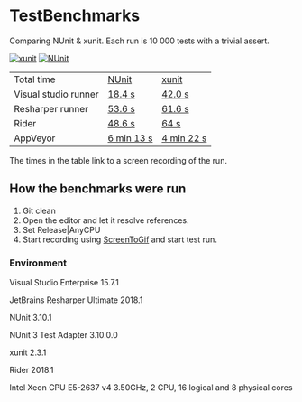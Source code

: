 # TestBenchmarks
Comparing NUnit &amp; xunit. Each run is 10 000 tests with a trivial assert.

[![xunit](https://ci.appveyor.com/api/projects/status/2xikxwbm422fxys9/branch/XUnit?svg=true)](https://ci.appveyor.com/project/JohanLarsson/testbenchmarks/branch/XUnit)
[![NUnit](https://ci.appveyor.com/api/projects/status/2xikxwbm422fxys9/branch/NUnit?svg=true)](https://ci.appveyor.com/project/JohanLarsson/testbenchmarks/branch/NUnit)

<table>
  <tr>
    <td>Total time</td>
    <td><a href="https://www.nuget.org/packages/NUnit/3.10.1">NUnit</a></td>
    <td><a href="https://www.nuget.org/packages/xunit/2.3.1">xunit</a></td>
  </tr>
  <tr>
    <td>Visual studio runner</td>
    <td><a href="https://user-images.githubusercontent.com/1640096/39966263-1b430cb0-56a9-11e8-9917-c9aa8b5ed1b8.gif">18.4 s</a></td>
    <td><a href="https://user-images.githubusercontent.com/1640096/39966274-57c66984-56a9-11e8-8818-0515e68f2d42.gif">42.0 s</a></td>
  </tr>
  <tr>
    <td>Resharper runner</td>
    <td><a href="https://user-images.githubusercontent.com/1640096/39966289-8ab128c0-56a9-11e8-9718-828d5f557223.gif">53.6 s</a></td>
    <td><a href="https://user-images.githubusercontent.com/1640096/39966295-b5fb89d0-56a9-11e8-85bc-a24b4bfc31ad.gif">61.6 s</a></td>
  </tr>
  <tr>
    <td>Rider</td>
    <td><a href="https://user-images.githubusercontent.com/1640096/39966305-ee1cb2a8-56a9-11e8-9e9e-06927cf505ac.gif">48.6 s</a></td>
    <td><a href="https://user-images.githubusercontent.com/1640096/39966313-0c775064-56aa-11e8-88d3-d3cec499c431.gif">64 s</a></td>
  </tr>
  <tr>
    <td>AppVeyor</td>
    <td><a href="https://ci.appveyor.com/project/JohanLarsson/testbenchmarks/build/1.0.7">6 min 13 s</a></td>
    <td><a href="https://ci.appveyor.com/project/JohanLarsson/testbenchmarks/build/1.0.6">4 min 22 s</a></td>
  </tr>    
<table>

The times in the table link to a screen recording of the run.

## How the benchmarks were run

1. Git clean
2. Open the editor and let it resolve references.
3. Set Release|AnyCPU
4. Start recording using [ScreenToGif](http://www.screentogif.com/) and start test run.

### Environment

Visual Studio Enterprise 15.7.1

JetBrains Resharper Ultimate 2018.1

NUnit 3.10.1

NUnit 3 Test Adapter 3.10.0.0

xunit 2.3.1

Rider 2018.1

Intel Xeon CPU E5-2637 v4 3.50GHz, 2 CPU, 16 logical and 8 physical cores


